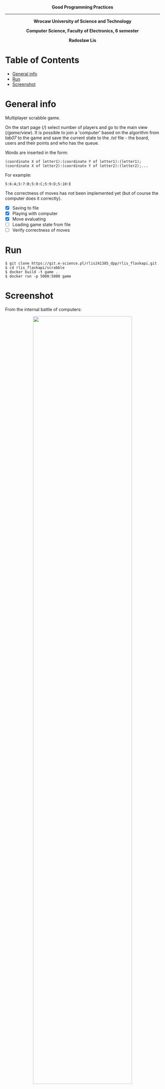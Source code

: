**<p align="center"> Good Programming Practices </p>**
_________________________________
**<p align="center"> Wrocaw University of Science and Technology </p>**
**<p align="center"> Computer Science, Faculty of Electronics, 6 semester </p>**
**<p align="center"> Radoslaw Lis </p>**

# Table of Contents
- [General info](#desc)  
- [Run](#run)  
- [Screenshot](#sc)

<a name="desc"></a>
# General info

Multiplayer scrabble game.

On the start page (*/*) select number of players and go to the main view (*/game/view*). 
It is possible to join a 'computer' based on the algorithm from *lab07* to the game and save the current state to the *.txt* file - the board, users and their points and who has the queue.

Words are inserted in the form:
```
(coordinate X of letter1):(coordinate Y of letter1):(letter1);(coordinate X of letter2):(coordinate Y of letter2):(letter2);...
```

For example:
```
5:6:A;5:7:B;5:8:C;5:9:D;5:10:E
```
The correctness of moves has not been implemented yet (but of course the computer does it correctly).

- [x] Saving to file
- [x] Playing with computer
- [x] Move evaluating
- [ ] Loading game state from file
- [ ] Verify correctness of moves

<a name="run"></a>
# Run

```
$ git clone https://git.e-science.pl/rlis241385_dpp/rlis_flaskapi.git
$ cd rlis_flaskapi/scrabble
$ docker build -t game .
$ docker run -p 5000:5000 game
```
<a name="sc"></a>
# Screenshot
From the internal battle of computers:  
<p align="center">
<img src="https://github.com/radosz99/scrabble_web_app/blob/master/scrabble/screenshot.png" width=80% />
</p>
